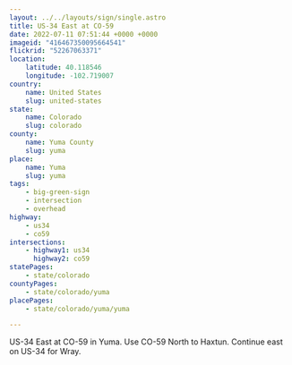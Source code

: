```yaml
---
layout: ../../layouts/sign/single.astro
title: US-34 East at CO-59
date: 2022-07-11 07:51:44 +0000 +0000
imageid: "416467350095664541"
flickrid: "52267063371"
location:
    latitude: 40.118546
    longitude: -102.719007
country:
    name: United States
    slug: united-states
state:
    name: Colorado
    slug: colorado
county:
    name: Yuma County
    slug: yuma
place:
    name: Yuma
    slug: yuma
tags:
    - big-green-sign
    - intersection
    - overhead
highway:
    - us34
    - co59
intersections:
    - highway1: us34
      highway2: co59
statePages:
    - state/colorado
countyPages:
    - state/colorado/yuma
placePages:
    - state/colorado/yuma/yuma

---
```

US-34 East at CO-59 in Yuma.  Use CO-59 North to Haxtun.  Continue east on US-34 for Wray.